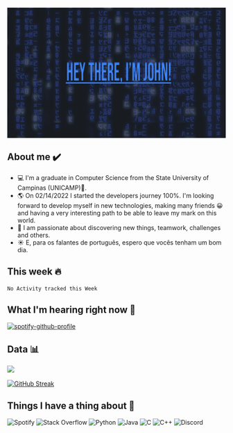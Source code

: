 <p align="center">
  <img align="center" src="https://github.com/jgfpedra/jgfpedra/blob/main/assets/banner.gif" height="300px"/>
</p>

## About me ✔️

<ul>
  <li> 💻 I'm a graduate in Computer Science  from the State University of Campinas (UNICAMP)🏫.</li>
  <li> 🌎 On 02/14/2022 I started the developers journey 100%. I'm looking forward to develop myself in new technologies, making many friends 😀 and having a very interesting path to be able to leave my mark on this world.</li>
  <li> 📕 I am passionate about discovering new things, teamwork, challenges and others.</li>
  <li> ☀️ E, para os falantes de portuguẽs, espero que vocês tenham um bom dia.</li>
</ul>

## This week 🔥
<!--START_SECTION:waka-->
```text
No Activity tracked this Week
```
<!--END_SECTION:waka-->

## What I'm hearing right now 🎵
[![spotify-github-profile](https://spotify-github-profile.vercel.app/api/view?uid=joaogfp07&cover_image=true&theme=natemoo-re&bar_color=53b14f&bar_color_cover=false)](https://github.com/kittinan/spotify-github-profile) <!--https://github.com/kittinan/spotify-github-profile****--> 

## Data 📊

<img height="180em" src="https://github-readme-stats.vercel.app/api?username=jgfpedra&show_icons=true&hide_border=true&&count_private=true&include_all_commits=true" />

[![GitHub Streak](https://github-readme-streak-stats.herokuapp.com/?user=jgfpedra&theme=default)](https://git.io/streak-stats)

## Things I have a thing about 💖
![Spotify](https://img.shields.io/badge/Spotify-1ED760?style=for-the-badge&logo=spotify&logoColor=white)
![Stack Overflow](https://img.shields.io/badge/-Stackoverflow-FE7A16?style=for-the-badge&logo=stack-overflow&logoColor=white)
![Python](https://img.shields.io/badge/python-3670A0?style=for-the-badge&logo=python&logoColor=ffdd54)
![Java](https://img.shields.io/badge/java-%23ED8B00.svg?style=for-the-badge&logo=java&logoColor=white)
![C](https://img.shields.io/badge/c-%2300599C.svg?style=for-the-badge&logo=c&logoColor=white)
![C++](https://img.shields.io/badge/c++-%2300599C.svg?style=for-the-badge&logo=c%2B%2B&logoColor=white)
![Discord](https://img.shields.io/badge/%3CServer%3E-%237289DA.svg?style=for-the-badge&logo=discord&logoColor=white)

